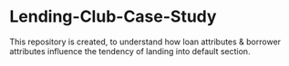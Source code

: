 # Lending-Club-Case-Study
This repository is created, to understand how loan attributes & borrower attributes influence the tendency of landing into default section.
